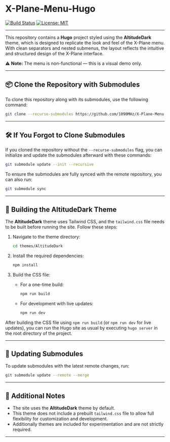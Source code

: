 # X-Plane-Menu-Hugo

[![Build Status](https://img.shields.io/github/actions/workflow/status/1090MHz/X-Plane-Menu-Hugo/hugo.yaml?branch=main)](https://github.com/1090MHz/X-Plane-Menu-Hugo/actions)
[![License: MIT](https://img.shields.io/badge/License-MIT-yellow.svg)](LICENSE)

---

This repository contains a **Hugo** project styled using the **AltitudeDark** theme, which is designed to replicate the look and feel of the X-Plane menu. With clean separators and nested submenus, the layout reflects the intuitive and structured design of the X-Plane interface.

⚠️ **Note:** The menu is non-functional — this is a visual demo only.

---

## 📦 Clone the Repository with Submodules

To clone this repository along with its submodules, use the following command:

```bash
git clone --recurse-submodules https://github.com/1090MHz/X-Plane-Menu-Hugo.git
```

---

## 🛠 If You Forgot to Clone Submodules

If you cloned the repository without the `--recurse-submodules` flag, you can initialize and update the submodules afterward with these commands:

```bash
git submodule update --init --recursive
```

To ensure the submodules are fully synced with the remote repository, you can also run:

```bash
git submodule sync
```

---

## 🧱 Building the AltitudeDark Theme

The **AltitudeDark** theme uses Tailwind CSS, and the `tailwind.css` file needs to be built before running the site. Follow these steps:

1. Navigate to the theme directory:
   ```bash
   cd themes/AltitudeDark
   ```

2. Install the required dependencies:
   ```bash
   npm install
   ```

3. Build the CSS file:
   - For a one-time build:
     ```bash
     npm run build
     ```
   - For development with live updates:
     ```bash
     npm run dev
     ```

After building the CSS file using `npm run build` (or `npm run dev` for live updates), you can run the Hugo site as usual by executing `hugo server` in the root directory of the project.

---

## 🔄 Updating Submodules

To update submodules with the latest remote changes, run:

```bash
git submodule update --remote --merge
```

---

## 📝 Additional Notes

- The site uses the **AltitudeDark** theme by default.
- This theme does not include a prebuilt `tailwind.css` file to allow full flexibility for customization and development.
- Additionally themes are included for experimentation and are not strictly required.

---
